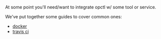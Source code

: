 At some point you'll need/want to integrate opctl w/ some tool or
service.

We've put together some guides to cover common ones:

- [docker](docker.md)
- [travis ci](travis.md)
